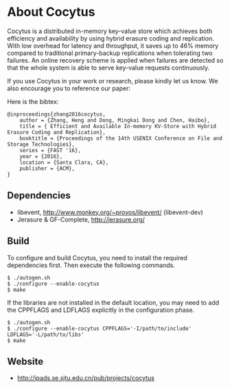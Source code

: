 # About Cocytus

Cocytus is a distributed in-memory key-value store which achieves both efficiency and availability by using hybrid erasure coding and replication. With low overhead for latency and throughput, it saves up to 46% memory compared to traditional primary-backup replications when tolerating two failures. An online recovery scheme is applied when failures are detected so that the whole system is able to serve key-value requests continuously. 

If you use Cocytus in your work or research, please kindly let us know. We also encourage you to reference our paper:

Here is the bibtex:

    @inproceedings{zhang2016cocytus,
        author = {Zhang, Heng and Dong, Mingkai Dong and Chen, Haibo},
        title = { Efficient and Available In-memory KV-Store with Hybrid Erasure Coding and Replication},
        booktitle = {Proceedings of the 14th USENIX Conference on File and Storage Technologies},
        series = {FAST '16},
        year = {2016},
        location = {Santa Clara, CA},
        publisher = {ACM},
    } 


## Dependencies

* libevent, http://www.monkey.org/~provos/libevent/ (libevent-dev)
* Jerasure & GF-Complete, http://jerasure.org/

## Build

To configure and build Cocytus, you need to install the required
dependencies first. Then execute the following commands.
```
$ ./autogen.sh
$ ./configure --enable-cocytus
$ make
```

If the libraries are not installed in the default location, you may
need to add the CPPFLAGS and LDFLAGS explicitly in the configuration
phase.

```
$ ./autogen.sh
$ ./configure --enable-cocytus CPPFLAGS='-I/path/to/include' LDFLAGS='-L/path/to/libs'
$ make
```

## Website

* http://ipads.se.sjtu.edu.cn/pub/projects/cocytus



